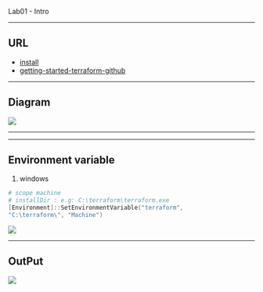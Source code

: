 Lab01 - Intro

---

## URL
* [install](https://www.terraform.io/downloads.html)
* [getting-started-terraform-github](https://github.com/ned1313/Getting-Started-Terraform)

---

## Diagram
[<img src="https://i.imgur.com/62JQBWB.png">](https://i.imgur.com/62JQBWB.png)

---

---

## Environment variable
1. windows
````ps1
# scope machine
# installDir : e.g: C:\terraform\terraform.exe
[Environment]::SetEnvironmentVariable("terraform",
"C:\terraform\", "Machine")
````

[<img src="https://i.imgur.com/x8PbZoM.png">](https://i.imgur.com/x8PbZoM.png)

---

## OutPut
[<img src="https://i.imgur.com/TxPblxx.png">](https://i.imgur.com/TxPblxx.png)
